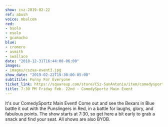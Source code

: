 ```yaml
---
show: csz-2019-02-22
ref: abush
voice: mbalcom
red:
- bsolo
- esolo
- gcamacho
blue:
- cromero
- asmith
- swallace
date: "2018-12-31T16:44:08-06:00"
images:
- images/cszsa-event3.jpg
show_date: "2019-02-22T19:30:00-05:00"
subtitile: Funny For Everyone
ticket_link: https://squareup.com/store/CSz-SanAntonio/item/comedysportz-friday-night-26
title: 7:30 PM Friday Feb. 22nd - ComedySportz Main Event
---
```


It's our ComedySportz Main Event! Come out and see the Bexars in Blue battle it out with the Punslingers in Red, in a battle for laughs, glory, and fabulous points. The show starts at 7:30, so get here a bit early to grab a snack and find your seat. All shows are also BYOB.

